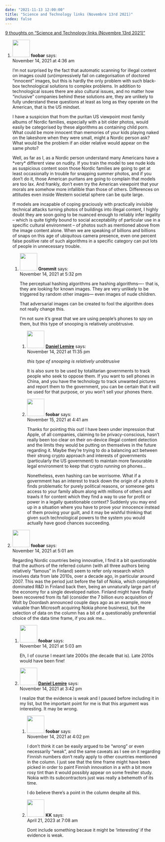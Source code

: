 ```yaml
---
date: "2021-11-13 12:00:00"
title: "Science and Technology links (Novembre 13rd 2021)"
index: false
---
```


[9 thoughts on &ldquo;Science and Technology links (Novembre 13rd 2021)&rdquo;](/lemire/blog/2021/11-13-science-and-technology-links-novembre-13rd-2021)

<ol class="comment-list">
<li id="comment-606783" class="comment even thread-even depth-1 parent">
<div class="comment-author vcard">
<img alt src="https://secure.gravatar.com/avatar/9104ef5e4f029338cf8df36de3ad23d4?s=56&#038;d=mm&#038;r=g" srcset="https://secure.gravatar.com/avatar/9104ef5e4f029338cf8df36de3ad23d4?s=112&#038;d=mm&#038;r=g 2x" class="avatar avatar-56 photo" height="56" width="56" decoding="async" /> <b class="fn">foobar</b> <span class="says">says:</span> </div>
<div class="comment-metadata"><time datetime="2021-11-14T04:36:18+00:00">November 14, 2021 at 4:36 am</time></a> </div>
<div class="comment-content">
<p>I&rsquo;m not surprised by the fact that automatic scanning for illegal content on images could (un)impressively fail on categorisation of doctored &ldquo;innocent&rdquo; images, but this is hardly the only problem with such black-box technological solutions to complex problems. In addition to technological issues there are also cultural issues, and no matter how &ldquo;inclusive&rdquo; companies behind these solutions are, they are unlikely to fully understand these questions at least as long as they operate on the American, that is the US mindset.</p>
<p>I have a suspicion that from the puritan US viewpoint most family albums of Nordic families, especially with a bit older photos, would easily be categorised by these algorithms as containing child porn. What could be more innocent than memories of your kids playing naked on the lakeshore when they were small, might a Nordic person ask? What would be the problem if an older relative would appear on the same photo?</p>
<p>Well, as far as I, as a Nordic person understand many Americans have a *very* different view on nudity. If you train the model to see nude kids as suspicious content soon those Nordic families are going to get at least occasionally in trouble for snapping summer photos, and if you don&rsquo;t do it, those American puritans are going to complain that models are too lax. And frankly, don&rsquo;t even try the American viewpoint that your morals are somehow more infallible than those of others. Differences on attitudes even inside Western societal sphere can be quite large.</p>
<p>If models are incapable of coping graciously with practically invisible technical attacks turning photos of buildings into illegal content, I highly doubt they are soon going to be nuanced enough to reliably infer legality &#8211; which is quite tightly bound to social acceptability of particular use in a specific cultural environment &#8211; of photos such as mentioned above from the image content alone. When we are speaking of billions and billions of snaps on this age of ubiquitous camera presence, even one percent false positive rate of such algorithms in a specific category can put lots of people in unnecessary trouble.</p>
</div>
<ol class="children">
<li id="comment-606917" class="comment odd alt depth-2 parent">
<div class="comment-author vcard">
<img alt src="https://secure.gravatar.com/avatar/5f496653b0a7ba23a9cdb2424eae7323?s=56&#038;d=mm&#038;r=g" srcset="https://secure.gravatar.com/avatar/5f496653b0a7ba23a9cdb2424eae7323?s=112&#038;d=mm&#038;r=g 2x" class="avatar avatar-56 photo" height="56" width="56" decoding="async" /> <b class="fn">Grommit</b> <span class="says">says:</span> </div>
<div class="comment-metadata"><time datetime="2021-11-14T17:32:08+00:00">November 14, 2021 at 5:32 pm</time></a> </div>
<div class="comment-content">
<p>The perceptual hashing algorithms are hashing algorithms&#8212;- that is, they are looking for known images. They are very unlikely to be triggered by random other images&#8212; even images of nude children.</p>
<p>That adversarial images can be created to fool the algorithm does not really change this.</p>
<p>I&rsquo;m not sure it&rsquo;s great that we are using people&rsquo;s phones to spy on them, but this type of snooping is relatively unobtrusive.</p>
</div>
<ol class="children">
<li id="comment-606943" class="comment byuser comment-author-lemire bypostauthor even depth-3">
<div class="comment-author vcard">
<img alt src="https://secure.gravatar.com/avatar/2ca999bef9535950f5b84281a4dab006?s=56&#038;d=mm&#038;r=g" srcset="https://secure.gravatar.com/avatar/2ca999bef9535950f5b84281a4dab006?s=112&#038;d=mm&#038;r=g 2x" class="avatar avatar-56 photo" height="56" width="56" loading="lazy" decoding="async" /> <b class="fn"><a href="https://lemire.me/en/" class="url" rel="ugc">Daniel Lemire</a></b> <span class="says">says:</span> </div>
<div class="comment-metadata"><time datetime="2021-11-14T23:35:37+00:00">November 14, 2021 at 11:35 pm</time></a> </div>
<div class="comment-content">
<p><em>this type of snooping is relatively unobtrusive</em></p>
<p>It is also sure to be used by totalitarian governments to track people who seek to oppose them. If you want to sell phones in China, and you have the technology to track unwanted pictures and report them to the government, you can be certain that it will be used for that purpose, or you won&rsquo;t sell your phones there.</p>
</div>
</li>
<li id="comment-606973" class="comment odd alt depth-3">
<div class="comment-author vcard">
<img alt src="https://secure.gravatar.com/avatar/9104ef5e4f029338cf8df36de3ad23d4?s=56&#038;d=mm&#038;r=g" srcset="https://secure.gravatar.com/avatar/9104ef5e4f029338cf8df36de3ad23d4?s=112&#038;d=mm&#038;r=g 2x" class="avatar avatar-56 photo" height="56" width="56" loading="lazy" decoding="async" /> <b class="fn">foobar</b> <span class="says">says:</span> </div>
<div class="comment-metadata"><time datetime="2021-11-15T04:41:47+00:00">November 15, 2021 at 4:41 am</time></a> </div>
<div class="comment-content">
<p>Thanks for pointing this out! I have been under impression that Apple, of all companies, claiming to be privacy-conscious, hasn&rsquo;t really been too clear on their on-device illegal content detection and the limits they would be putting on themselves in the future regarding it. Maybe they&rsquo;re trying to do a balancing act between their strong crypto approach and interests of governments (particularly the US government) to maintain more favourable legal environment to keep that crypto running on phones&#8230;</p>
<p>Nonetheless, even hashing can be worrisome. What if a government has an interest to track down the origin of a photo it finds problematic for purely political reasons, or someone gets access to your family album along with millions of others and trawls it for content which they find a way to use for profit or power in a legally questionable context? Suddenly you may end up in a situation where you have to prove your innocence instead of them proving your guilt, and it may be wishful thinking that given such technological powers to the system you would actually have good chances succeeding.</p>
</div>
</li>
</ol>
</li>
</ol>
</li>
<li id="comment-606787" class="comment even thread-odd thread-alt depth-1 parent">
<div class="comment-author vcard">
<img alt src="https://secure.gravatar.com/avatar/9104ef5e4f029338cf8df36de3ad23d4?s=56&#038;d=mm&#038;r=g" srcset="https://secure.gravatar.com/avatar/9104ef5e4f029338cf8df36de3ad23d4?s=112&#038;d=mm&#038;r=g 2x" class="avatar avatar-56 photo" height="56" width="56" loading="lazy" decoding="async" /> <b class="fn">foobar</b> <span class="says">says:</span> </div>
<div class="comment-metadata"><time datetime="2021-11-14T05:01:20+00:00">November 14, 2021 at 5:01 am</time></a> </div>
<div class="comment-content">
<p>Regarding Nordic countries being innovative, I find it a bit questionable that the authors of the referred column (with all three authors being relatively &ldquo;famous&rdquo; in Finland) seem to refer only research which involves data from late 2010s, over a decade ago, in particular around 2007. This was the period just before the fall of Nokia, which completely dominated R&amp;D in Finland back then, being an unnaturally large part of the economy for a single developed nation. Finland might have finally been recovered from its fall (consider the 7 billion euro acquisition of Wolt by Doordash announced couple days ago as an example, more valuable than Microsoft acquiring Nokia phone business), but the selection of data on the column has a bit of a questionably preferential choice of the data time frame, if you ask me&#8230;</p>
</div>
<ol class="children">
<li id="comment-606788" class="comment odd alt depth-2">
<div class="comment-author vcard">
<img alt src="https://secure.gravatar.com/avatar/9104ef5e4f029338cf8df36de3ad23d4?s=56&#038;d=mm&#038;r=g" srcset="https://secure.gravatar.com/avatar/9104ef5e4f029338cf8df36de3ad23d4?s=112&#038;d=mm&#038;r=g 2x" class="avatar avatar-56 photo" height="56" width="56" loading="lazy" decoding="async" /> <b class="fn">foobar</b> <span class="says">says:</span> </div>
<div class="comment-metadata"><time datetime="2021-11-14T05:03:10+00:00">November 14, 2021 at 5:03 am</time></a> </div>
<div class="comment-content">
<p>Eh, I of course I meant late 2000s (the decade that is). Late 2010s would have been fine!</p>
</div>
</li>
<li id="comment-606906" class="comment byuser comment-author-lemire bypostauthor even depth-2 parent">
<div class="comment-author vcard">
<img alt src="https://secure.gravatar.com/avatar/2ca999bef9535950f5b84281a4dab006?s=56&#038;d=mm&#038;r=g" srcset="https://secure.gravatar.com/avatar/2ca999bef9535950f5b84281a4dab006?s=112&#038;d=mm&#038;r=g 2x" class="avatar avatar-56 photo" height="56" width="56" loading="lazy" decoding="async" /> <b class="fn"><a href="https://lemire.me/en/" class="url" rel="ugc">Daniel Lemire</a></b> <span class="says">says:</span> </div>
<div class="comment-metadata"><time datetime="2021-11-14T15:42:37+00:00">November 14, 2021 at 3:42 pm</time></a> </div>
<div class="comment-content">
<p>I realize that the evidence is weak and I paused before including it in my list, but the important point for me is that this argument was interesting. It may be wrong.</p>
</div>
<ol class="children">
<li id="comment-606908" class="comment odd alt depth-3">
<div class="comment-author vcard">
<img alt src="https://secure.gravatar.com/avatar/9104ef5e4f029338cf8df36de3ad23d4?s=56&#038;d=mm&#038;r=g" srcset="https://secure.gravatar.com/avatar/9104ef5e4f029338cf8df36de3ad23d4?s=112&#038;d=mm&#038;r=g 2x" class="avatar avatar-56 photo" height="56" width="56" loading="lazy" decoding="async" /> <b class="fn">foobar</b> <span class="says">says:</span> </div>
<div class="comment-metadata"><time datetime="2021-11-14T16:02:06+00:00">November 14, 2021 at 4:02 pm</time></a> </div>
<div class="comment-content">
<p>I don&rsquo;t think it can be easily argued to be &ldquo;wrong&rdquo; or even necessarily &ldquo;weak&rdquo;, and the same caveats as I see on it regarding Finnish numbers don&rsquo;t really apply to other countries mentioned in the column. I just see that the time frame might have been picked in order to paint Finnish innovation in a with a bit more rosy tint than it would possibly appear on some fresher study. Nokia with its subcontractors just was really a behemoth of its time.</p>
<p>I do believe there&rsquo;s a point in the column despite all this.</p>
</div>
</li>
<li id="comment-651175" class="comment even depth-3">
<div class="comment-author vcard">
<img alt src="https://secure.gravatar.com/avatar/2227f1bf0dcc05899eda71a09b5de63a?s=56&#038;d=mm&#038;r=g" srcset="https://secure.gravatar.com/avatar/2227f1bf0dcc05899eda71a09b5de63a?s=112&#038;d=mm&#038;r=g 2x" class="avatar avatar-56 photo" height="56" width="56" loading="lazy" decoding="async" /> <b class="fn">KK</b> <span class="says">says:</span> </div>
<div class="comment-metadata"><time datetime="2023-04-21T07:08:02+00:00">April 21, 2023 at 7:08 am</time></a> </div>
<div class="comment-content">
<p>Dont include something becaue it might be &lsquo;interesting&rsquo; if the evidence is weak.</p>
</div>
</li>
</ol>
</li>
</ol>
</li>
</ol>
